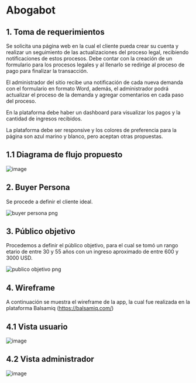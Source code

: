 # Abogabot

## **1. Toma de requerimientos**

Se solicita una página web en la cual el cliente pueda crear su cuenta y realizar un seguimiento de las actualizaciones del proceso legal, recibiendo notificaciones de estos procesos. Debe contar con la creación de un formulario para los procesos legales y al llenarlo se redirige al proceso de pago para finalizar la transacción.

El administrador del sitio recibe una notificación de cada nueva demanda con el formulario en formato Word, además, el administrador podrá actualizar el proceso de la demanda y agregar comentarios en cada paso del proceso.

En la plataforma debe haber un dashboard para visualizar los pagos y la cantidad de ingresos recibidos.

La plataforma debe ser responsive y los colores de preferencia para la página son azul marino y blanco, pero aceptan otras propuestas.

## **1.1 Diagrama de flujo propuesto**

![image](https://user-images.githubusercontent.com/114372132/195163015-b69d15bd-7a58-4d73-a18d-c5f3b08face6.png)

## **2. Buyer Persona**

Se procede a definir el cliente ideal.

![buyer persona png](https://user-images.githubusercontent.com/114372132/195163646-12886fda-f66b-4ae9-b403-32a91a604809.png)

## **3. Público objetivo**

Procedemos a definir el público objetivo, para el cual se tomó un rango etario de entre 30 y 55 años con un ingreso aproximado de entre 600 y 3000 USD.

![publico objetivo png](https://user-images.githubusercontent.com/114372132/195165039-d4f05dbe-2e0a-4266-8b4b-d13b9b37fc3f.png)

## **4. Wireframe**
A continuación se muestra el wireframe de la app, la cual fue realizada en la plataforma Balsamiq (https://balsamiq.com/)

## **4.1 Vista usuario**
![image](https://user-images.githubusercontent.com/114372132/195165917-f742f493-e41a-4143-ba36-0b875584570c.png)

## **4.2 Vista administrador**
![image](https://user-images.githubusercontent.com/114372132/195166012-bcd073c9-64ab-4349-b9bc-a22ddc1d8c91.png)
